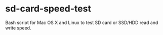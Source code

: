# sd-card-speed-test
Bash script for Mac OS X and Linux to test SD card or SSD/HDD read and write speed.
